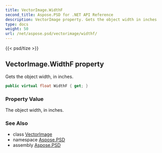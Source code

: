 ```yaml
---
title: VectorImage.WidthF
second_title: Aspose.PSD for .NET API Reference
description: VectorImage property. Gets the object width in inches
type: docs
weight: 50
url: /net/aspose.psd/vectorimage/widthf/
---
```

{{< psd/tize >}}
## VectorImage.WidthF property

Gets the object width, in inches.

```csharp
public virtual float WidthF { get; }
```

### Property Value

The object width, in inches.

### See Also

* class [VectorImage](../)
* namespace [Aspose.PSD](../../vectorimage/)
* assembly [Aspose.PSD](../../../)


